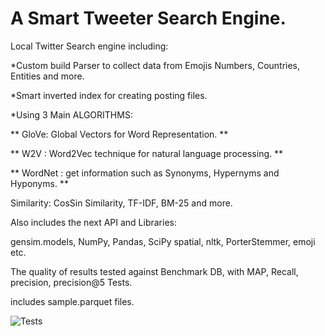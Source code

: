 # A Smart Tweeter Search Engine.
Local Twitter Search engine including:

*Custom build Parser to collect data from Emojis Numbers, Countries, Entities and more.

*Smart inverted index for creating posting files.

*Using 3 Main ALGORITHMS:

** GloVe: Global Vectors for Word Representation. **

** W2V : Word2Vec technique for natural language processing. **

** WordNet : get information such as Synonyms, Hypernyms and Hyponyms. **

Similarity: CosSin Similarity, TF-IDF, BM-25 and more.

Also includes the next API and Libraries:

gensim.models, NumPy, Pandas, SciPy spatial, nltk, PorterStemmer, emoji etc.

The quality of results tested against Benchmark DB, with MAP, Recall, precision, precision@5 Tests.

includes sample.parquet files.

![Tests](https://i.ibb.co/2dwMgcD/image.png)
